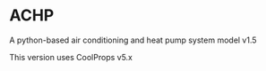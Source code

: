 # ACHP
A python-based air conditioning and heat pump system model v1.5

This version uses CoolProps v5.x

